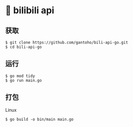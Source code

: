# 🍻 bilibili api

## 获取
```shell
$ git clone https://github.com/gantoho/bili-api-go.git
$ cd bili-api-go
```

## 运行
```shell
$ go mod tidy
$ go run main.go
```

## 打包
Linux
```shell
$ go build -o bin/main main.go
```
